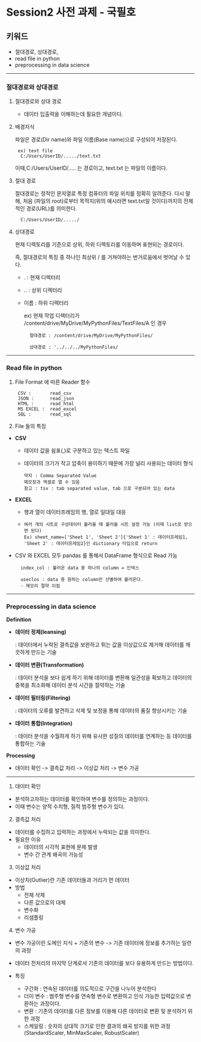 # Session2 사전 과제 - 국필호
## 키워드
- 절대경로, 상대경로, 
- read file in python
- preprocessing in data science
--------
### 절대경로와 상대경로

1. 절대경로와 상대 경로
   - 데이터 입출력을 이해하는데 필요한 개념이다.

2. 배경지식

    파일은 경로(Dir name)와 파일 이름(Base name)으로 구성되어 저장된다.

        ex) text file
         C:/Users/UserID/...../text.txt

    이때,C:/Users/UserID/..... 는 경로이고, text.txt 는 파일의 이름이다. 

3. 절대 경로
   
   절대경로는 정적인 문자열로 특정 컴퓨터의 파일 위치를 정확히 알려준다. 다시 말해, 처음 (파일의 root)로부터 목적지(위의 예시라면 text.txt일 것이다)까지의 전체적인 경로(URL)를 의미한다.

         C:/Users/UserID/...../
    
4. 상대경로

    현재 디렉토리를 기준으로 상위, 하위 디렉토리를 이동하며 표현되는 경로이다.

    즉, 절대경로의 특징 중 하나인 최상위 / 를 거쳐야하는 번거로움에서 벗어날 수 있다.

    - . : 현재 디렉터리
    - .. : 상위 디렉터리
    - 이름 : 하위 디렉터리

        ex) 현재 작업 디렉터리가 /content/drive/MyDrive/MyPythonFiles/TextFiles/A 인 경우

            절대경로 : /content/drive/MyDrive/MyPythonFiles/

            상대경로 : '../../../MyPythonFiles/

---
### Read file in python

1. File Format 에 따른 Reader 함수

        CSV :       read_csv
        JSON :      read_json
        HTML :      read_html
        MS EXCEL :  read_excel
        SQL :       read_sql

2. File 들의 특징

* **CSV**
  - 데이터 값을 쉼표(,)로 구분하고 있는 텍스트 파일

  - 데이터의 크기가 작고 압축이 용이하기 때문에 가장 널리 사용되는 데이터 형식

        약자 : Comma Separated Value
        메모장과 엑셀로 열 수 있음
        참고 : tsv : tab separated value, tab 으로 구분되어 있는 data

* **EXCEL**
  -  행과 열이 데이터프레임의 행, 열로 일대일 대응
  -  
        여러 개의 시트로 구성데이터 불러올 때 불러올 시트 설정 가능 (이때 list로 받으면 된다)
        Ex) sheet_name=['Sheet 1', 'Sheet 2']{'Sheet 1' : 데이터프레임1, 'Sheet 2' : 데이터프레임2}인 dictionary 타입으로 return 

* CSV 와 EXCEL 모두 pandas 를 통해서 DataFrame 형식으로 Read 가능

        index_col : 불러온 data 중 하나의 column = 인덱스

        useclos : data 중 원하는 column만 선별하여 불러온다.
        - 메모리 절약 이점

---
### Preprocessing in data science


**Definition**

- **데이터 정제(leansing)**
  
  : 데이터에서 누락된 결측값을 보완하고 튀는 값을 이상값으로 제거해 데이터를 깨끗하게 만드는 기술

- **데이터 변환(Transformation)** 

    : 데이터 분석을 보다 쉽게 하기 위해 데이터를 변환해 일관성을 확보하고 데이터의 중복을 최소화해 데이터 분석 시간을 절약하는 기술

- **데이터 필터링(Filtering)** 

    : 데이터의 오류를 발견하고 삭제 및 보정을 통해 데이터의 품질 향상시키는 기술

- **데이터 통합(Integration)** 

    : 데이터 분석을 수월하게 하기 위해 유사한 성질의 데이터를 연계하는 등 데이터를 통합하는 기술



**Processing**
- 데이터 확인 -> 결측값 처리 -> 이상값 처리 -> 변수 가공

---

1. 데이터 확인
- 분석하고자하는 데이터를 확인하여 변수를 정의하는 과정이다.
- 이때 변수는 양적 수치형, 질적 범주형 변수가 있다.

2. 결측값 처리
- 데이터를 수집하고 입력하는 과정에서 누락되는 값을 의미한다.
- 필요한 이유
    - 데이터의 시각적 표현에 문제 발생
    - 변수 간 관계 왜곡의 가능성

3. 이상값 처리
- 이상치(Outlier)란 기존 데이터들과 거리가 먼 데이터
- 방법
    - 전체 삭제
    - 다른 값으로의 대체
    - 변수화
    - 리샘플링

4. 변수 가공
- 변수 가공이란 도메인 지식 + 기존의 변수 -> 기존 데이터에 정보를 추가하는 일련의 과정
- 데이터 전처리의 마지막 단계로서 기존의 데이터를 보다 유용하게 만드는 방법이다.

- 특징
    - 구간화 : 연속된 데이터를 의도적으로 구간을 나누어 분석한다
    - 더미 변수 : 범주형 변수를 연속형 변수로 변환하고 인식 가능한 입력값으로 변환하는 과정이다.
    - 변환 : 기존의 데이터를 다른 정보를 이용해 다른 데이터로 변환 및 분석하기 위한 과정
    - 스케일링 : 숫자의 상대적 크기로 인한 결과의 왜곡 방지를 위한 과정(StandardScaler, MinMaxScaler, RobustScaler)